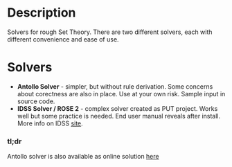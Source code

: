 # Description
Solvers for rough Set Theory. There are two different solvers, each with different convenience and ease of use.

# Solvers
- **Antollo Solver** - simpler, but without rule derivation. Some concerns about corectness are also in place. Use at your own risk. Sample input in source code.
- **IDSS Solver / ROSE 2** - complex solver created as PUT project. Works well but some practice is needed. End user manual reveals after install. More info on IDSS [site](http://idss.cs.put.poznan.pl/site/60.html).



### tl;dr
Antollo solver is also available as online solution [here](https://ideone.com/rifAgJ)
